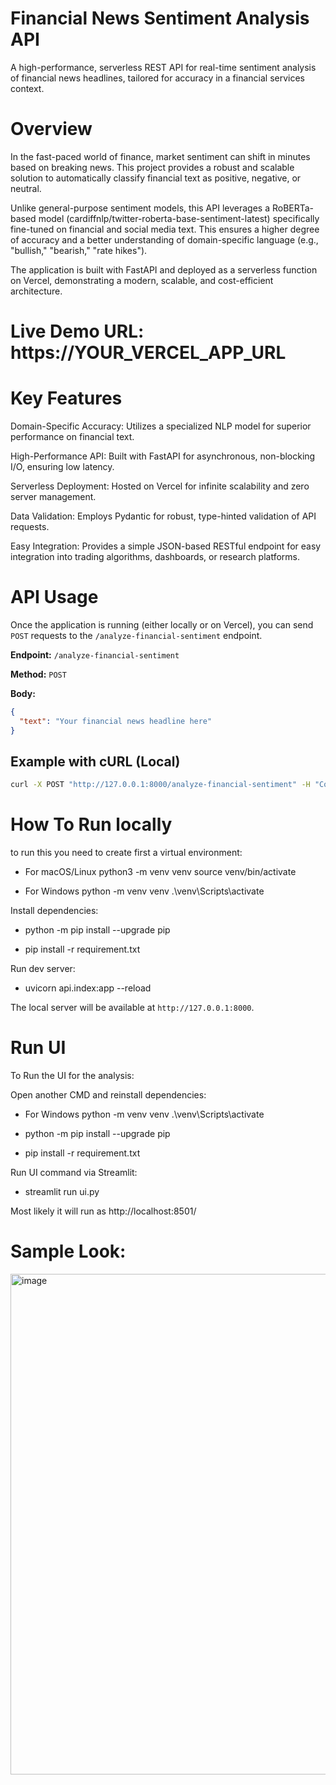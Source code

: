 # Financial News Sentiment Analysis API
A high-performance, serverless REST API for real-time sentiment analysis of financial news headlines, tailored for accuracy in a financial services context.

# Overview
In the fast-paced world of finance, market sentiment can shift in minutes based on breaking news. This project provides a robust and scalable solution to automatically classify financial text as positive, negative, or neutral.

Unlike general-purpose sentiment models, this API leverages a RoBERTa-based model (cardiffnlp/twitter-roberta-base-sentiment-latest) specifically fine-tuned on financial and social media text. This ensures a higher degree of accuracy and a better understanding of domain-specific language (e.g., "bullish," "bearish," "rate hikes").

The application is built with FastAPI and deployed as a serverless function on Vercel, demonstrating a modern, scalable, and cost-efficient architecture.

# Live Demo URL: https://YOUR_VERCEL_APP_URL

# Key Features
Domain-Specific Accuracy: Utilizes a specialized NLP model for superior performance on financial text.

High-Performance API: Built with FastAPI for asynchronous, non-blocking I/O, ensuring low latency.

Serverless Deployment: Hosted on Vercel for infinite scalability and zero server management.

Data Validation: Employs Pydantic for robust, type-hinted validation of API requests.

Easy Integration: Provides a simple JSON-based RESTful endpoint for easy integration into trading algorithms, dashboards, or research platforms.

# API Usage

Once the application is running (either locally or on Vercel), you can send `POST` requests to the `/analyze-financial-sentiment` endpoint.

**Endpoint:** `/analyze-financial-sentiment`

**Method:** `POST`

**Body:**

```json
{
  "text": "Your financial news headline here"
}
```

## Example with cURL (Local)

```bash
curl -X POST "http://127.0.0.1:8000/analyze-financial-sentiment" -H "Content-Type: application/json" -d '{"text": "Interest rates are expected to rise next quarter."}'
```

# How To Run locally

to run this you need to create first a virtual environment:

- For macOS/Linux
python3 -m venv venv
source venv/bin/activate

- For Windows
python -m venv venv
.\venv\Scripts\activate

Install dependencies:

- python -m pip install --upgrade pip

- pip install -r requirement.txt

Run dev server:

- uvicorn api.index:app --reload

The local server will be available at `http://127.0.0.1:8000`.

# Run UI

To Run the UI for the analysis:

Open another CMD and reinstall dependencies:

- For Windows
python -m venv venv
.\venv\Scripts\activate

- python -m pip install --upgrade pip

- pip install -r requirement.txt

Run UI command via Streamlit:

- streamlit run ui.py

Most likely it will run as http://localhost:8501/

# Sample Look:

<img width="744" height="801" alt="image" src="https://github.com/user-attachments/assets/fae93a72-5647-4711-92ca-6612d1066afd" />
